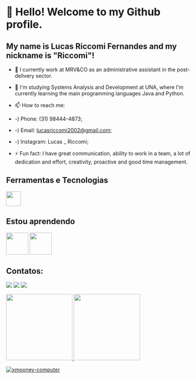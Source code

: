 # 👋 Hello! Welcome to my Github profile.
## My name is Lucas Riccomi Fernandes and my nickname is "Riccomi"!

- 🔭 I currently work at MRV&CO as an administrative assistant in the post-delivery sector.

- 🌱 I'm studying Systems Analysis and Development at UNA, where I'm currently learning the main programming languages ​​Java and Python.

- 📫 How to reach me:
- -) Phone: (31) 98444-4873;
- -) Email: lucasriccomi2002@gmail.com;
- -) Instagram: Lucas _ Riccomi;

- ⚡ Fun fact: 
I have great communication, ability to work in a team, a lot of dedication and effort, creativity, proactive and good time management.

## Ferramentas e Tecnologias
<img src="https://cdn.jsdelivr.net/gh/devicons/devicon/icons/vscode/vscode-original-wordmark.svg" width="40" height="40"/>

## Estou aprendendo
<img src="https://cdn.jsdelivr.net/gh/devicons/devicon/icons/python/python-original-wordmark.svg" width="60" height="60"/> <img src="https://cdn.jsdelivr.net/gh/devicons/devicon/icons/java/java-original-wordmark.svg" width="60" height="60"/>

## Contatos:

<div>
  
  <a href="https://instagram.com/Lucas_Riccomi" target="_blank"><img src="https://img.shields.io/badge/-Instagram-%23E4405F?style=for-the-badge&logo=instagram&logoColor=white" target="_blank"></a>
  <a href = "mailto:contato@lucasriccomi2002@gmail.com"><img src="https://img.shields.io/badge/Gmail-D14836?style=for-the-badge&logo=gmail&logoColor=white" target="_blank"></a>
  <a href="https://www.linkedin.com/in/lucasriccomi/" target="_blank"><img src="https://img.shields.io/badge/-LinkedIn-%230077B5?style=for-the-badge&logo=linkedin&logoColor=white" target="_blank"></a>   
</div>

<div>
<a href="https://github.com/LucasRiccomi">
<img height="180em" src="https://github-readme-stats.vercel.app/api/top-langs/?username=LucasRiccomi&layout=compact&langs_count=7&theme=dracula"/>
<img height="180em" src="https://github-readme-stats.vercel.app/api?username=LucasRiccomi&show_icons=true&theme=dracula&include_all_commits=true&count_private=true"/>
</div>
  

![xmooney-computer](https://github.com/LucasRiccomi/LucasRiccomi/assets/128861365/9835ab9d-02ea-44b4-a987-7e80aca05544)


